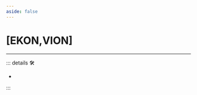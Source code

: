 ```yaml
---
aside: false
---
```

# <py>[<ekos>EKON</ekos>,<via>VION</via>]</py>

---

<!-- =================================================== -->
<!-- =================================================== -->
<!-- =================================================== -->
<!-- =================================================== -->
<!-- =================================================== -->
::: details 🛠

-

:::